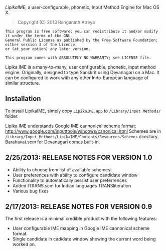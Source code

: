 _LipikaIME_, a user-configurable, phonetic, Input Method Engine for Mac OS X.

> Copyright (C) 2013 Ranganath Atreya

```
This program is free software: you can redistribute it and/or modify it under the terms of the GNU 
General Public License as published by the Free Software Foundation; either version 3 of the License, 
or (at your option) any later version.

This program comes with ABSOLUTELY NO WARRANTY; see LICENSE file.
```

Lipika IME is a many-to-many, user configurable, phonetic, input method engine. Originally, designed to type Sanskrit using Devanagari on a Mac. It can be configured to work with any other Indo-European language of similar structure.

Installation
------------
To install LipikaIME, simply copy `LipikaIME.app` to `/Library/Input Methods/` folder.

Lipika IME understands Google IME cannonical scheme format: http://www.google.com/inputtools/windows/canonical.html
Schemes are in `/Library/Input Methods/LipikaIME/Contents/Resources/Schemes` directory. Barahavat.scm for Devanagari comes built-in.


2/25/2013: RELEASE NOTES FOR VERSION 1.0
-----------------------------------------
* Ability to choose from list of available schemes
* User preferences with ability to configure candidate window
* Functionality to automatically persist user preferrences
* Added ITRANS.scm for Indian languages TRANSliteration
* Various bug fixes


2/17/2013: RELEASE NOTES FOR VERSION 0.9
-----------------------------------------
The first release is a minimal credible product with the following features:

* User configurable IME mapping in Google IME cannonical scheme format.
* Single candidate in cadidate window showing the current word being worked on.
